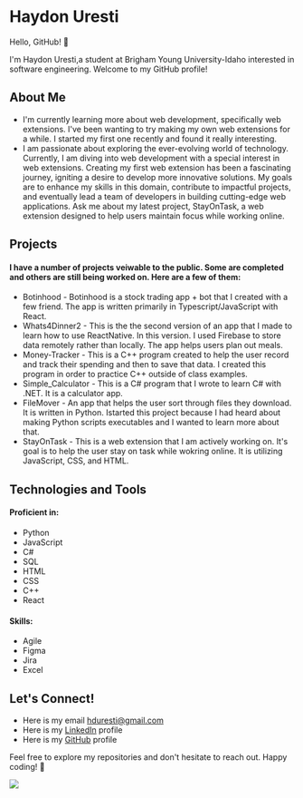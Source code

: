 # Haydon Uresti

Hello, GitHub! 👋

I'm Haydon Uresti,a student at Brigham Young University-Idaho interested in software engineering. Welcome to my GitHub profile!

## About Me

- I'm currently learning more about web development, specifically web extensions. I've been wanting to try making my own web extensions for a while. I started my first one recently and found it really interesting. 
- I am passionate about exploring the ever-evolving world of technology. Currently, I am diving into web development with a special interest in web extensions. Creating my first web extension has been a fascinating journey, igniting a desire to develop more innovative solutions. My goals are to enhance my skills in this domain, contribute to impactful projects, and eventually lead a team of developers in building cutting-edge web applications. Ask me about my latest project, StayOnTask, a web extension designed to help users maintain focus while working online.

## Projects
#### I have a number of projects veiwable to the public. Some are completed and others are still being worked on. Here are a few of them:
- Botinhood - Botinhood is a stock trading app + bot that I created with a few friend. The app is written primarily in Typescript/JavaScript with React.
- Whats4Dinner2 - This is the the second version of an app that I made to learn how to use ReactNative. In this version. I used Firebase to store data remotely rather than locally. The app helps users plan out meals. 
- Money-Tracker - This is a C++ program created to help the user record and track their spending and then to save that data. I created this program in order to practice C++ outside of class examples.
- Simple_Calculator - This is a C# program that I wrote to learn C# with .NET. It is a calculator app.
- FileMover - An app that helps the user sort through files they download. It is written in Python. Istarted this project because I had heard about making Python scripts executables and I wanted to learn more about that. 
- StayOnTask - This is a web extension that I am actively working on. It's goal is to help the user stay on task while wokring online. It is utilizing JavaScript, CSS, and HTML.



## Technologies and Tools

#### Proficient in: <List of Programming Languages or Technologies>
- Python
- JavaScript
- C#
- SQL
- HTML
- CSS
- C++
- React
#### Skills: <Any Other Skills or Tools You Want to Highlight>
- Agile
- Figma
- Jira
- Excel




## Let's Connect!

- Here is my email hduresti@gmail.com
- Here is my [LinkedIn](https://www.linkedin.com/in/haydon-uresti-a106ba1b6/) profile
- Here is my [GitHub](https://github.com/HaydonUresti) profile


Feel free to explore my repositories and don't hesitate to reach out. Happy coding! 🚀


[![](https://img.shields.io/badge/LinkedIn-blue?style=for-the-badge&logo=linkedin&logoColor=white)](https://www.linkedin.com/in/haydon-uresti-a106ba1b6/)
